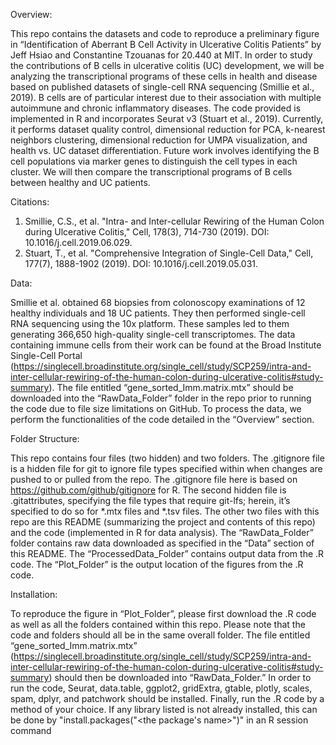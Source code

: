 Overview:

This repo contains the datasets and code to reproduce a preliminary figure in “Identification of Aberrant B Cell Activity in Ulcerative Colitis Patients” by Jeff Hsiao and Constantine Tzouanas for 20.440 at MIT. In order to study the contributions of B cells in ulcerative colitis (UC) development, we will be analyzing the transcriptional programs of these cells in health and disease based on published datasets of single-cell RNA sequencing (Smillie et al., 2019). B cells are of particular interest due to their association with multiple autoimmune and chronic inflammatory diseases. The code provided is implemented in R and incorporates Seurat v3 (Stuart et al., 2019). Currently, it performs dataset quality control, dimensional reduction for PCA, k-nearest neighbors clustering, dimensional reduction for UMPA visualization, and health vs. UC dataset differentiation. Future work involves identifying the B cell populations via marker genes to distinguish the cell types in each cluster. We will then compare the transcriptional programs of B cells between healthy and UC patients.

Citations:
1.	Smillie, C.S., et al. "Intra- and Inter-cellular Rewiring of the Human Colon during Ulcerative Colitis," Cell, 178(3), 714-730 (2019). DOI: 10.1016/j.cell.2019.06.029.
2.	Stuart, T., et al. "Comprehensive Integration of Single-Cell Data," Cell, 177(7), 1888-1902 (2019). DOI: 10.1016/j.cell.2019.05.031.

Data:

Smillie et al. obtained 68 biopsies from colonoscopy examinations of 12 healthy individuals and 18 UC patients. They then performed single-cell RNA sequencing using the 10x platform. These samples led to them generating 366,650 high-quality single-cell transcriptomes. The data containing immune cells from their work can be found at the Broad Institute Single-Cell Portal (https://singlecell.broadinstitute.org/single_cell/study/SCP259/intra-and-inter-cellular-rewiring-of-the-human-colon-during-ulcerative-colitis#study-summary). The file entitled “gene_sorted_Imm.matrix.mtx” should be downloaded into the “RawData_Folder” folder in the repo prior to running the code due to file size limitations on GitHub. To process the data, we perform the functionalities of the code detailed in the “Overview” section.


Folder Structure:

This repo contains four files (two hidden) and two folders. The .gitignore file is a hidden file for git to ignore file types specified within when changes are pushed to or pulled from the repo. The .gitignore file here is based on https://github.com/github/gitignore for R. The second hidden file is .gitattributes, specifying the file types that require git-lfs; herein, it’s specified to do so for *.mtx files and *.tsv files. The other two files with this repo are this README (summarizing the project and contents of this repo) and the code (implemented in R for data analysis). The “RawData_Folder” folder contains raw data downloaded as specified in the “Data” section of this README. The “ProcessedData_Folder” contains output data from the .R code. The “Plot_Folder” is the output location of the figures from the .R code.

Installation:

To reproduce the figure in “Plot_Folder”, please first download the .R code as well as all the folders contained within this repo. Please note that the code and folders should all be in the same overall folder. The file entitled “gene_sorted_Imm.matrix.mtx” (https://singlecell.broadinstitute.org/single_cell/study/SCP259/intra-and-inter-cellular-rewiring-of-the-human-colon-during-ulcerative-colitis#study-summary) should then be downloaded into “RawData_Folder.” In order to run the code, Seurat, data.table, ggplot2, gridExtra, gtable, plotly, scales, spam, dplyr, and patchwork should be installed. Finally, run the .R code by a method of your choice. If any library listed is not already installed, this can be done by "install.packages("<the package's name>")" in an R session command 
